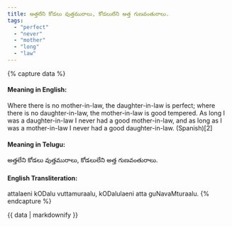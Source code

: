 ```yaml
---
title: అత్తలేని కోడలు వుత్తమురాలు, కోడలులేని అత్త గుణవంతురాలు.
tags:
  - "perfect"
  - "never"
  - "mother"
  - "long"
  - "law"
---
```


{% capture data %}
#### Meaning in English:
Where there is no mother-in-law, the daughter-in-law is perfect; where there is no daughter-in-law, the mother-in-law is good tempered.
As long I was a daughter-in-law I never had a good mother-in-law, and as long as I  was a mother-in-law I never had a good daughter-in-law. (Spanish)[2]

#### Meaning in Telugu:
అత్తలేని కోడలు వుత్తమురాలు, కోడలులేని అత్త గుణవంతురాలు.

#### English Transliteration:
attalaeni kODalu vuttamuraalu, kODalulaeni atta guNavaMturaalu.
{% endcapture %}

<div class="notice">{{ data | markdownify }}</div>

